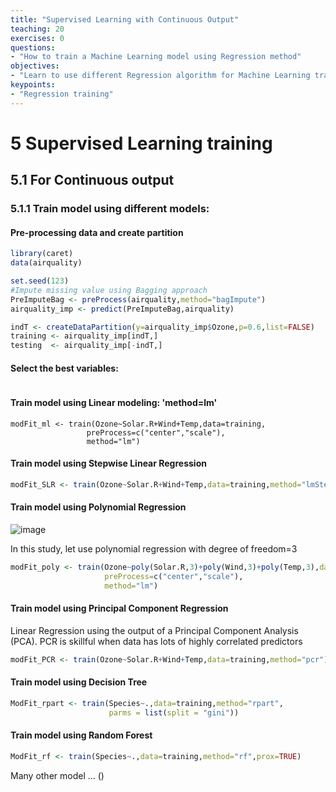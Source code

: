 ```yaml
---
title: "Supervised Learning with Continuous Output"
teaching: 20
exercises: 0
questions:
- "How to train a Machine Learning model using Regression method"
objectives:
- "Learn to use different Regression algorithm for Machine Learning training"
keypoints:
- "Regression training"
---
```

# 5 Supervised Learning training
## 5.1 For Continuous output
### 5.1.1 Train model using different models:

#### Pre-processing data and create partition

```r
library(caret)
data(airquality)

set.seed(123)
#Impute missing value using Bagging approach
PreImputeBag <- preProcess(airquality,method="bagImpute")
airquality_imp <- predict(PreImputeBag,airquality)

indT <- createDataPartition(y=airquality_imp$Ozone,p=0.6,list=FALSE)
training <- airquality_imp[indT,]
testing  <- airquality_imp[-indT,]
```

#### Select the best variables:

```r

```

#### Train model using Linear modeling: 'method=lm'

```{r}
modFit_ml <- train(Ozone~Solar.R+Wind+Temp,data=training,
                 preProcess=c("center","scale"),
                 method="lm")
```

#### Train model using Stepwise Linear Regression

```r
modFit_SLR <- train(Ozone~Solar.R+Wind+Temp,data=training,method="lmStepAIC")
```

#### Train model using Polynomial Regression

![image](https://user-images.githubusercontent.com/43855029/122609104-6c1e9400-d04b-11eb-984c-ed20f0926451.png)

In this study, let use polynomial regression with degree of freedom=3

```r
modFit_poly <- train(Ozone~poly(Solar.R,3)+poly(Wind,3)+poly(Temp,3),data=training,
                     preProcess=c("center","scale"),
                     method="lm")
```

#### Train model using Principal Component Regression

Linear Regression using the output of a Principal Component Analysis (PCA). 
PCR is skillful when data has lots of highly correlated predictors

```r
modFit_PCR <- train(Ozone~Solar.R+Wind+Temp,data=training,method="pcr")
```

#### Train model using Decision Tree

```r
ModFit_rpart <- train(Species~.,data=training,method="rpart",
                      parms = list(split = "gini"))
```

#### Train model using Random Forest

```r
ModFit_rf <- train(Species~.,data=training,method="rf",prox=TRUE)
```

Many other model ... ()
